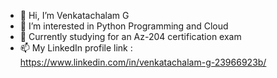 - 👋 Hi, I’m Venkatachalam G
- 👀 I’m interested in Python Programming and Cloud
- 🌱 Currently studying for an Az-204 certification exam
- 📫 My LinkedIn profile link : https://www.linkedin.com/in/venkatachalam-g-23966923b/
